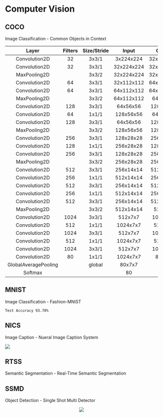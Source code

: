 # Computer Vision

## COCO

Image Classification - Common Objects in Context

| Layer                | Filters | Size/Stride |    Input    |   Output   |
|:--------------------:|:-------:|:-----------:|:-----------:|:----------:|
| Convolution2D        |      32 |       3x3/1 |  3x224x224  | 32x224x224 |
| Convolution2D        |      32 |       3x3/1 |  32x224x224 | 32x224x224 |
|  MaxPooling2D        |         |       3x3/2 |  32x224x224 | 32x112x112 |
| Convolution2D        |      64 |       3x3/1 |  32x112x112 | 64x112x112 |
| Convolution2D        |      64 |       3x3/1 |  64x112x112 | 64x112x112 |
|  MaxPooling2D        |         |       3x3/2 |  64x112x112 |  64x56x56  |
| Convolution2D        |     128 |       3x3/1 |   64x56x56  |  128x56x56 |
| Convolution2D        |      64 |       1x1/1 |   128x56x56 |  64x56x56  |
| Convolution2D        |     128 |       3x3/1 |   64x56x56  |  128x56x56 |
|  MaxPooling2D        |         |       3x3/2 |   128x56x56 |  128x28x28 |
| Convolution2D        |     256 |       3x3/1 |   128x28x28 |  256x28x28 |
| Convolution2D        |     128 |       1x1/1 |   256x28x28 |  128x28x28 |
| Convolution2D        |     256 |       3x3/1 |   128x28x28 |  256x28x28 |
|  MaxPooling2D        |         |       3x3/2 |   256x28x28 |  256x14x14 |
| Convolution2D        |     512 |       3x3/1 |   256x14x14 |  512x14x14 |
| Convolution2D        |     256 |       1x1/1 |   512x14x14 |  256x14x14 |
| Convolution2D        |     512 |       3x3/1 |   256x14x14 |  512x14x14 |
| Convolution2D        |     256 |       1x1/1 |   512x14x14 |  256x14x14 |
| Convolution2D        |     512 |       3x3/1 |   256x14x14 |  512x14x14 |
|  MaxPooling2D        |         |       3x3/2 |   512x14x14 |   512x7x7  |
| Convolution2D        |    1024 |       3x3/1 |    512x7x7  |   1024x7x7 |
| Convolution2D        |     512 |       1x1/1 |    1024x7x7 |   512x7x7  |
| Convolution2D        |    1024 |       3x3/1 |    512x7x7  |   1024x7x7 |
| Convolution2D        |     512 |       1x1/1 |    1024x7x7 |   512x7x7  |
| Convolution2D        |    1024 |       3x3/1 |    512x7x7  |   1024x7x7 |
| Convolution2D        |      80 |       1x1/1 |    1024x7x7 |   80x7x7   |
| GlobalAveragePooling |         |      global |    80x7x7   |       80   |
| Softmax              |         |             |        80   |       80   |

## MNIST

Image Classification - Fashion-MNIST

```
Test Accuracy 93.70%
```

## NICS

Image Caption - Nueral Image Caption System

<img src="NICS/nics300x300_better.png">

## RTSS

Semantic Segmentation - Real-Time Semantic Segmentation

## SSMD

Object Detection - Single Shot Multi Detector

<p align="center">
  <img src="SSMD/ssmd.gif">
</p>
